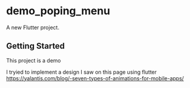 # demo_poping_menu

A new Flutter project.

## Getting Started

This project is a demo

I tryied to implement a design I saw on this page using flutter
https://yalantis.com/blog/-seven-types-of-animations-for-mobile-apps/
